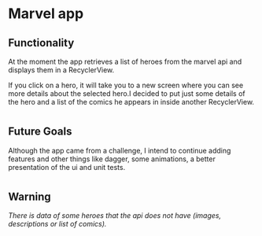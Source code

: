 # **Marvel app**
## Functionality
At the moment the app retrieves a list of heroes from the marvel api and displays them in a RecyclerView.

If you click on a hero, it will take you to a new screen where you can see more details about the selected hero.I decided to put just some details of the hero and a list of the comics he appears in inside another RecyclerView.

#
## Future Goals
Although the app came from a challenge, I intend to continue adding features and other things like dagger, some animations, a better presentation of the ui and unit tests.

#
## Warning
*There is data of some heroes that the api does not have (images, descriptions or list of comics).*

